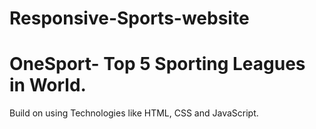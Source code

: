 # Responsive-Sports-website
# OneSport- Top 5 Sporting Leagues in World.


 Build on using Technologies like HTML, CSS and JavaScript.
